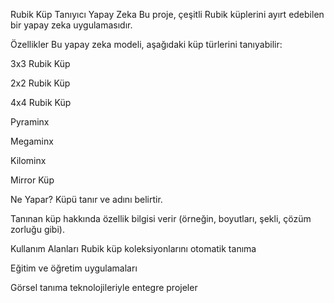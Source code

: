 Rubik Küp Tanıyıcı Yapay Zeka
Bu proje, çeşitli Rubik küplerini ayırt edebilen bir yapay zeka uygulamasıdır.

Özellikler
Bu yapay zeka modeli, aşağıdaki küp türlerini tanıyabilir:

3x3 Rubik Küp

2x2 Rubik Küp

4x4 Rubik Küp

Pyraminx

Megaminx

Kilominx

Mirror Küp

Ne Yapar?
Küpü tanır ve adını belirtir.

Tanınan küp hakkında özellik bilgisi verir (örneğin, boyutları, şekli, çözüm zorluğu gibi).

Kullanım Alanları
Rubik küp koleksiyonlarını otomatik tanıma

Eğitim ve öğretim uygulamaları

Görsel tanıma teknolojileriyle entegre projeler
